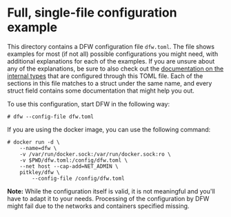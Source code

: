 # Full, single-file configuration example

This directory contains a DFW configuration file `dfw.toml`. The file shows
examples for most (if not all) possible configurations you might need, with
additional explanations for each of the examples. If you are unsure about any
of the explanations, be sure to also check out the [documentation on the
internal types](https://docs.rs/dfw/*/dfw/types/index.html) that are configured
through this TOML file. Each of the sections in this file matches to a struct
under the same name, and every struct field contains some documentation that
might help you out.

To use this configuration, start DFW in the following way:

```console
# dfw --config-file dfw.toml
```

If you are using the docker image, you can use the following command:

```console
# docker run -d \
    --name=dfw \
    -v /var/run/docker.sock:/var/run/docker.sock:ro \
    -v $PWD/dfw.toml:/config/dfw.toml \
    --net host --cap-add=NET_ADMIN \
    pitkley/dfw \
        --config-file /config/dfw.toml
```

**Note:** While the configuration itself is valid, it is not meaningful and
you'll have to adapt it to your needs. Processing of the configuration by DFW
might fail due to the networks and containers specified missing.

